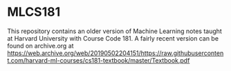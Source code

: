 # MLCS181
This repository contains an older version of Machine Learning notes taught at Harvard University with Course Code 181. A fairly recent version can be found on archive.org at https://web.archive.org/web/20190502204151/https://raw.githubusercontent.com/harvard-ml-courses/cs181-textbook/master/Textbook.pdf
